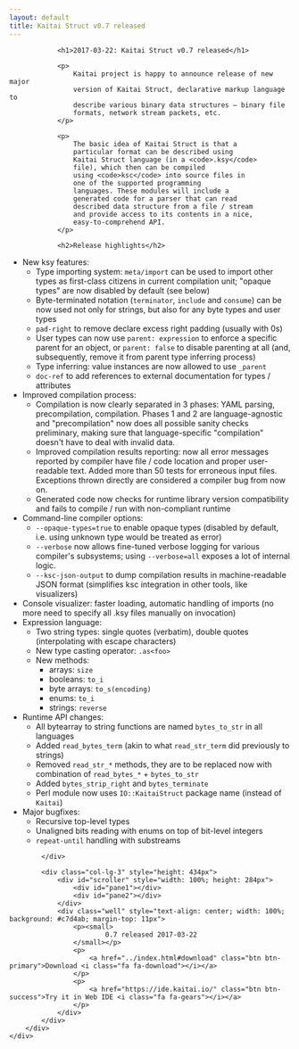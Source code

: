 ```yaml
---
layout: default
title: Kaitai Struct v0.7 released
---
```

<script src="{{ site.baseurl }}/js/scroller.js"></script>
<section class="news">
    <div class="container">
        <div class="row">
            <div class="col-lg-9">

                <h1>2017-03-22: Kaitai Struct v0.7 released</h1>

                <p>
                    Kaitai project is happy to announce release of new major
                    version of Kaitai Struct, declarative markup language to
                    describe various binary data structures — binary file
                    formats, network stream packets, etc.
                </p>

                <p>
                    The basic idea of Kaitai Struct is that a
                    particular format can be described using
                    Kaitai Struct language (in a <code>.ksy</code>
                    file), which then can be compiled
                    using <code>ksc</code> into source files in
                    one of the supported programming
                    languages. These modules will include a
                    generated code for a parser that can read
                    described data structure from a file / stream
                    and provide access to its contents in a nice,
                    easy-to-comprehend API.
                </p>

                <h2>Release highlights</h2>

<ul>
<li>New ksy features:
<ul>
<li>Type importing system: <code>meta/import</code> can be used to import other types as first-class citizens in current compilation unit; &quot;opaque types&quot; are now disabled by default (see below)</li>
<li>Byte-terminated notation (<code>terminator</code>, <code>include</code> and <code>consume</code>) can be now used not only for strings, but also for any byte types and user types</li>
<li><code>pad-right</code> to remove declare excess right padding (usually with 0s)</li>
<li>User types can now use <code>parent: expression</code> to enforce a specific parent for an object, or <code>parent: false</code> to disable parenting at all (and, subsequently, remove it from parent type inferring process)</li>
<li>Type inferring: value instances are now allowed to use <code>_parent</code></li>
<li><code>doc-ref</code> to add references to external documentation for types / attributes</li>
</ul></li>
<li>Improved compilation process:
<ul>
<li>Compilation is now clearly separated in 3 phases: YAML parsing, precompilation, compilation. Phases 1 and 2 are language-agnostic and &quot;precompilation&quot; now does all possible sanity checks preliminary, making sure that language-specific &quot;compilation&quot; doesn't have to deal with invalid data.</li>
<li>Improved compilation results reporting: now all error messages reported by compiler have file / code location and proper user-readable text. Added more than 50 tests for erroneous input files. Exceptions thrown directly are considered a compiler bug from now on.</li>
<li>Generated code now checks for runtime library version compatibility and fails to compile / run with non-compliant runtime</li>
</ul></li>
<li>Command-line compiler options:
<ul>
<li><code>--opaque-types=true</code> to enable opaque types (disabled by default, i.e. using unknown type would be treated as error)</li>
<li><code>--verbose</code> now allows fine-tuned verbose logging for various compiler's subsystems; using <code>--verbose=all</code> exposes a lot of internal logic.</li>
<li><code>--ksc-json-output</code> to dump compilation results in machine-readable JSON format (simplifies ksc integration in other tools, like visualizers)</li>
</ul></li>
<li>Console visualizer: faster loading, automatic handling of imports (no more need to specify all .ksy files manually on invocation)</li>
<li>Expression language:
<ul>
<li>Two string types: single quotes (verbatim), double quotes (interpolating with escape characters)</li>
<li>New type casting operator: <code>.as&lt;foo&gt;</code></li>
<li>New methods:
<ul>
<li>arrays: <code>size</code></li>
<li>booleans: <code>to_i</code></li>
<li>byte arrays: <code>to_s(encoding)</code></li>
<li>enums: <code>to_i</code></li>
<li>strings: <code>reverse</code></li>
</ul></li>
</ul></li>
<li>Runtime API changes:
<ul>
<li>All bytearray to string functions are named <code>bytes_to_str</code> in all languages</li>
<li>Added <code>read_bytes_term</code> (akin to what <code>read_str_term</code> did previously to strings)</li>
<li>Removed <code>read_str_*</code> methods, they are to be replaced now with combination of <code>read_bytes_*</code> + <code>bytes_to_str</code></li>
<li>Added <code>bytes_strip_right</code> and <code>bytes_terminate</code></li>
<li>Perl module now uses <code>IO::KaitaiStruct</code> package name (instead of <code>Kaitai</code>)</li>
</ul></li>
<li>Major bugfixes:
<ul>
<li>Recursive top-level types</li>
<li>Unaligned bits reading with enums on top of bit-level integers</li>
<li><code>repeat-until</code> handling with substreams</li>
</ul></li>
</ul>

            </div>

            <div class="col-lg-3" style="height: 434px">
                <div id="scroller" style="width: 100%; height: 284px">
                    <div id="pane1"></div>
                    <div id="pane2"></div>
                </div>
                <div class="well" style="text-align: center; width: 100%; background: #c7d4ab; margin-top: 11px">
                    <p><small>
                            0.7 released 2017-03-22
                    </small></p>
                    <p>
                        <a href="../index.html#download" class="btn btn-primary">Download <i class="fa fa-download"></i></a>
                    </p>
                    <p>
                        <a href="https://ide.kaitai.io/" class="btn btn-success">Try it in Web IDE <i class="fa fa-gears"></i></a>
                    </p>
                </div>
            </div>
        </div>
    </div>
</section>
